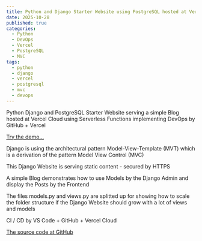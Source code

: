 ```yaml
---
title: Python and Django Starter Website using PostgreSQL hosted at Vercel Cloud serving a Blog
date: 2025-10-28
published: true
categories:
  - Python
  - DevOps
  - Vercel
  - PostgreSQL
  - MVC
tags:
  - python
  - django
  - vercel
  - postgresql
  - mvc
  - devops
---
```


Python Django and PostgreSQL Starter Website serving a simple Blog hosted at Vercel Cloud using Serverless Functions implementing DevOps by GitHub + Vercel

<a href="https://django-starter-five.vercel.app/" target="_blank" title="Django Website at Vercel">Try the demo...</a>

Django is using the architectural pattern Model-View-Template (MVT) which is a derivation of the pattern Model View Control (MVC) 

This Django Website is serving static content - secured by HTTPS

A simple Blog demonstrates how to use Models by the Django Admin and display the Posts by the Frontend

The files models.py and views.py are splitted up for showing how to scale the folder structure if the Django Website should grow with a lot of views and models

CI / CD by VS Code + GitHub + Vercel Cloud

<a href="https://github.com/persteenolsen/django-starter-five" target="_blank">The source code at GitHub</a>
